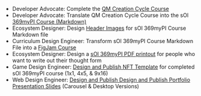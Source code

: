- Developer Advocate: Complete the [QM Creation Cycle Course](https://www.quantummemoir.com/view/courses/creation-cycle)
- Developer Advocate: Translate QM Creation Cycle Course into the sOl [369myPI Course (Markdown)](https://github.com/trainfarb/trainfarb/blob/main/0.7.0-define-purpose---v7myJourney/0.7.1-public-courses---v7gr1ecology/0.7.1.0-sol-cycle-course.md)
- Ecosystem Designer: Design [Header Images](https://github.com/trainfarb/trainfarb/blob/main/0.7.0-define-purpose---v7myJourney/0.7.1-public-courses---v7gr1ecology/0.7.1.0-sol-cycle-course.md) for sOl 369myPI Course Markdown file
- Curriculum Design Engineer: Transform sOl 369myPI Course Markdown File into a [FigJam Course](https://www.figma.com/file/1143722235078828090)
- Ecosystem Designer: Design a [sOl 369myPI PDF printout](https://github.com/trainfarb/trainfarb/raw/main/3.2.0-intend-design---v2myHome/3.2.2-components---v2gr2body/sol-cycle-course-369mpi-thought-form.pdf) for people who want to write out their thought form
- Game Design Engineer: [Design and Publish NFT Template](https://www.figma.com/file/1144851654005937138) for completed sOl 369myPI course (1x1, 4x5, & 9x16)
- Web Design Engineer: [Design and Publish Design and Publish Portfolio Presentation Slides](https://www.figma.com/file/1146971392864522616) (Carousel & Desktop Versions)
